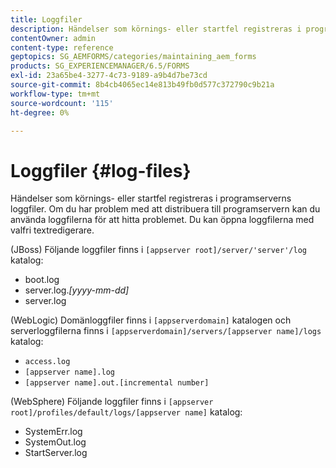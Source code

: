 ```yaml
---
title: Loggfiler
description: Händelser som körnings- eller startfel registreras i programserverns loggfiler, som kan öppnas med valfri textredigerare.
contentOwner: admin
content-type: reference
geptopics: SG_AEMFORMS/categories/maintaining_aem_forms
products: SG_EXPERIENCEMANAGER/6.5/FORMS
exl-id: 23a65be4-3277-4c73-9189-a9b4d7be73cd
source-git-commit: 8b4cb4065ec14e813b49fb0d577c372790c9b21a
workflow-type: tm+mt
source-wordcount: '115'
ht-degree: 0%

---
```


# Loggfiler {#log-files}

Händelser som körnings- eller startfel registreras i programserverns loggfiler. Om du har problem med att distribuera till programservern kan du använda loggfilerna för att hitta problemet. Du kan öppna loggfilerna med valfri textredigerare.

(JBoss) Följande loggfiler finns i `[appserver root]/server/'server'/log` katalog:

* boot.log
* server.log.*[yyyy-mm-dd]*
* server.log

(WebLogic) Domänloggfiler finns i `[appserverdomain]` katalogen och serverloggfilerna finns i `[appserverdomain]/servers/[appserver name]/logs` katalog:

* `access.log`
* `[appserver name].log`
* `[appserver name].out.[incremental number]`

(WebSphere) Följande loggfiler finns i `[appserver root]/profiles/default/logs/[appserver name]` katalog:

* SystemErr.log
* SystemOut.log
* StartServer.log
